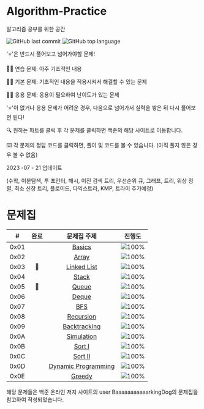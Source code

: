 # Algorithm-Practice
알고리즘 공부를 위한 공간



![GitHub last commit](https://img.shields.io/github/last-commit/AshtonSW/Algorithm-Practice)
![GitHub top language](https://img.shields.io/github/languages/top/AshtonSW/Algorithm-Practice?color=red&logo=C++)
<!-- ![GitHub commit activity](https://img.shields.io/github/commit-activity/m/AshtonSW/Algorithm-Practice) -->


'⭐️'은 반드시 풀어보고 넘어가야할 문제!

🏃‍♀️ 연습 문제: 아주 기초적인 내용

🏃‍♀️ 기본 문제: 기초적인 내용을 적용시켜서 해결할 수 있는 문제

🏃‍♀️ 응용 문제: 응용이 필요하여 난이도가 있는 문제

'⭐️'이 없거나 응용 문제가 어려운 경우, 다음으로 넘어가서 실력을 쌓은 뒤 다시 풀어보면 된다!


🔍 원하는 파트를 클릭 후 각 문제를 클릭하면 백준의 해당 사이트로 이동합니다.

⌨️ 각 문제의 정답 코드를 클릭하면, 풀이 및 코드를 볼 수 있습니다. (아직 풀지 않은 경우 볼 수 없음)

2023 -07 - 21 업데이트

(수학, 이분탐색, 투 포인터, 해시, 이진 검색 트리, 우선순위 큐, 그래프, 트리, 위상 정렬, 최소 신장 트리, 플로이드, 다익스트라, KMP, 트라이 추가예정)


# 문제집
| # | 완료 | 문제집 주제 | 진행도 |
| :--: | :--: | :--: | :--: |
| 0x01 | |[Basics](workbook/0x01_Basics.md) | ![100%](https://progress-bar.dev/24/?scale=27&title=progress&width=500&color=babaca&suffix=/27) |
| 0x02 | |[Array](workbook/0x02_Array.md) | ![100%](https://progress-bar.dev/3/?scale=8&title=progress&width=500&color=babaca&suffix=/8) |
| 0x03 | 🏅 |[Linked List](workbook/0x03_LinkedList.md) | ![100%](https://progress-bar.dev/3/?scale=3&title=progress&width=500&color=babaca&suffix=/3) |
| 0x04 | |[Stack](workbook/0x04_Stack.md) | ![100%](https://progress-bar.dev/5/?scale=8&title=progress&width=500&color=babaca&suffix=/8) |
| 0x05 | 🏅 |[Queue](workbook/0x05_Queue.md) | ![100%](https://progress-bar.dev/3/?scale=3&title=progress&width=500&color=babaca&suffix=/3) |
| 0x06 | |[Deque](workbook/0x06_Deque.md) | ![100%](https://progress-bar.dev/3/?scale=4&title=progress&width=500&color=babaca&suffix=/4) |
| 0x07 | |[BFS](workbook/0x07_BFS.md) | ![100%](https://progress-bar.dev/10/?scale=30&title=progress&width=500&color=babaca&suffix=/30) |
| 0x08 | |[Recursion](workbook/0x08_Recursion.md) | ![100%](https://progress-bar.dev/5/?scale=10&title=progress&width=500&color=babaca&suffix=/10) |
| 0x09 | |[Backtracking](workbook/0x09_Backtracking.md) | ![100%](https://progress-bar.dev/0/?scale=20&title=progress&width=500&color=babaca&suffix=/20) |
| 0x0A | |[Simulation](workbook/0x0A_Simulation.md) | ![100%](https://progress-bar.dev/0/?scale=61&title=progress&width=500&color=babaca&suffix=/61) |
| 0x0B | |[Sort I](workbook/0x0B_Sort_I.md) | ![100%](https://progress-bar.dev/2/?scale=8&title=progress&width=500&color=babaca&suffix=/8) |
| 0x0C | |[Sort II](workbook/0x0C_Sort_II.md) | ![100%](https://progress-bar.dev/1/?scale=9&title=progress&width=500&color=babaca&suffix=/9) |
| 0x0D | |[Dynamic Programming](workbook/0x0D_DynmamicProgramming.md) | ![100%](https://progress-bar.dev/9/?scale=44&title=progress&width=500&color=babaca&suffix=/44) |
| 0x0E | |[Greedy](workbook/0x0E_Greedy.md) | ![100%](https://progress-bar.dev/0/?scale=17&title=progress&width=500&color=babaca&suffix=/17) |

해당 문제들은 백준 온라인 저지 사이트의 user BaaaaaaaaaaarkingDog의 문제집을 참고하여 작성되었습니다.
